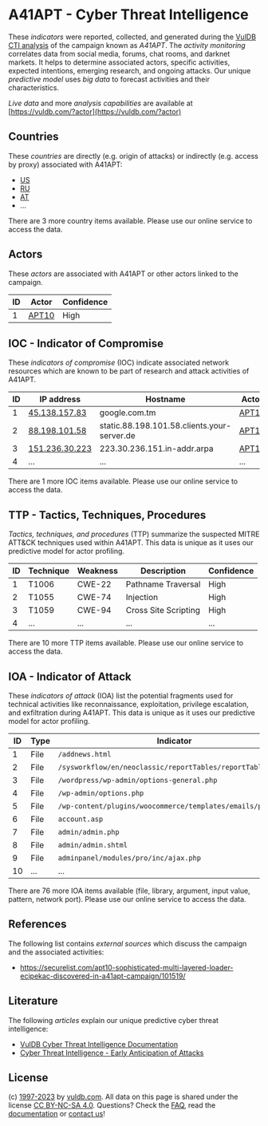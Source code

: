 # A41APT - Cyber Threat Intelligence

These _indicators_ were reported, collected, and generated during the [VulDB CTI analysis](https://vuldb.com/?kb.cti) of the campaign known as _A41APT_. The _activity monitoring_ correlates data from social media, forums, chat rooms, and darknet markets. It helps to determine associated actors, specific activities, expected intentions, emerging research, and ongoing attacks. Our unique _predictive model_ uses _big data_ to forecast activities and their characteristics.

_Live data_ and more _analysis capabilities_ are available at [https://vuldb.com/?actor](https://vuldb.com/?actor)

## Countries

These _countries_ are directly (e.g. origin of attacks) or indirectly (e.g. access by proxy) associated with A41APT:

* [US](https://vuldb.com/?country.us)
* [RU](https://vuldb.com/?country.ru)
* [AT](https://vuldb.com/?country.at)
* ...

There are 3 more country items available. Please use our online service to access the data.

## Actors

These _actors_ are associated with A41APT or other actors linked to the campaign.

ID | Actor | Confidence
-- | ----- | ----------
1 | [APT10](https://vuldb.com/?actor.apt10) | High

## IOC - Indicator of Compromise

These _indicators of compromise_ (IOC) indicate associated network resources which are known to be part of research and attack activities of A41APT.

ID | IP address | Hostname | Actor | Confidence
-- | ---------- | -------- | ----- | ----------
1 | [45.138.157.83](https://vuldb.com/?ip.45.138.157.83) | google.com.tm | [APT10](https://vuldb.com/?actor.apt10) | High
2 | [88.198.101.58](https://vuldb.com/?ip.88.198.101.58) | static.88.198.101.58.clients.your-server.de | [APT10](https://vuldb.com/?actor.apt10) | High
3 | [151.236.30.223](https://vuldb.com/?ip.151.236.30.223) | 223.30.236.151.in-addr.arpa | [APT10](https://vuldb.com/?actor.apt10) | High
4 | ... | ... | ... | ...

There are 1 more IOC items available. Please use our online service to access the data.

## TTP - Tactics, Techniques, Procedures

_Tactics, techniques, and procedures_ (TTP) summarize the suspected MITRE ATT&CK techniques used within A41APT. This data is unique as it uses our predictive model for actor profiling.

ID | Technique | Weakness | Description | Confidence
-- | --------- | -------- | ----------- | ----------
1 | T1006 | CWE-22 | Pathname Traversal | High
2 | T1055 | CWE-74 | Injection | High
3 | T1059 | CWE-94 | Cross Site Scripting | High
4 | ... | ... | ... | ...

There are 10 more TTP items available. Please use our online service to access the data.

## IOA - Indicator of Attack

These _indicators of attack_ (IOA) list the potential fragments used for technical activities like reconnaissance, exploitation, privilege escalation, and exfiltration during A41APT. This data is unique as it uses our predictive model for actor profiling.

ID | Type | Indicator | Confidence
-- | ---- | --------- | ----------
1 | File | `/addnews.html` | High
2 | File | `/sysworkflow/en/neoclassic/reportTables/reportTables_Ajax` | High
3 | File | `/wordpress/wp-admin/options-general.php` | High
4 | File | `/wp-admin/options.php` | High
5 | File | `/wp-content/plugins/woocommerce/templates/emails/plain/` | High
6 | File | `account.asp` | Medium
7 | File | `admin/admin.php` | High
8 | File | `admin/admin.shtml` | High
9 | File | `adminpanel/modules/pro/inc/ajax.php` | High
10 | ... | ... | ...

There are 76 more IOA items available (file, library, argument, input value, pattern, network port). Please use our online service to access the data.

## References

The following list contains _external sources_ which discuss the campaign and the associated activities:

* https://securelist.com/apt10-sophisticated-multi-layered-loader-ecipekac-discovered-in-a41apt-campaign/101519/

## Literature

The following _articles_ explain our unique predictive cyber threat intelligence:

* [VulDB Cyber Threat Intelligence Documentation](https://vuldb.com/?kb.cti)
* [Cyber Threat Intelligence - Early Anticipation of Attacks](https://www.scip.ch/en/?labs.20201022)

## License

(c) [1997-2023](https://vuldb.com/?kb.changelog) by [vuldb.com](https://vuldb.com/?kb.about). All data on this page is shared under the license [CC BY-NC-SA 4.0](https://creativecommons.org/licenses/by-nc-sa/4.0/). Questions? Check the [FAQ](https://vuldb.com/?kb.faq), read the [documentation](https://vuldb.com/?kb) or [contact us](https://vuldb.com/?contact)!
